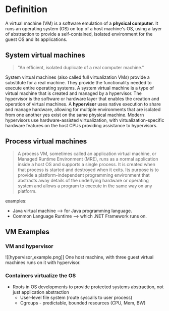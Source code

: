 # Definition
 A virtual machine (VM) is a software emulation of a **physical computer**. It runs an operating system (OS) on top of a host machine's OS, using a layer of abstraction to provide a self-contained, isolated environment for the guest OS and its applications.
## System virtual machines
>"An efficient, isolated duplicate of a real computer machine."

System virtual machines (also called full virtualization VMs) provide a substitute for a real machine. They provide the functionality needed to execute entire operating systems. 
A system virtual machine is a type of virtual machine that is created and managed by a hypervisor. The hypervisor is the software or hardware layer that enables the creation and operation of virtual machines.
A **hypervisor** uses native execution to share and manage hardware, allowing for multiple environments that are isolated from one another yes exist on the same physical machine. Modern hypervisors use hardware-assisted virtualization, with virtualization-specific hardware features on the host CPUs providing assistance to hypervisors.
## Process virtual machines
>A process VM, sometimes called an application virtual machine, or Managed Runtime Environment (MRE), runs as a normal application inside a host OS and supports a single process. It is created when that process is started and destroyed when it exits. Its purpose is to provide a platform-independent programming environment that abstracts away details of the underlying hardware or operating system and allows a program to execute in the same way on any platform.

examples:
- Java virtual machine --> for Java programming language.
- Common Language Runtime --> which .NET Framework runs on.

## VM Examples
### VM and hypervisor
![[hypervisor_example.png]]
One host machine, with three guest virtual machines runs on it with hypervisor.

### Containers virtualize the OS
- Roots in OS developments to provide protected systems abstraction, not just application abstraction
	- User-level file system (route syscalls to user process)
	- Cgroups - predictable, bounded resources (CPU, Mem, BW)